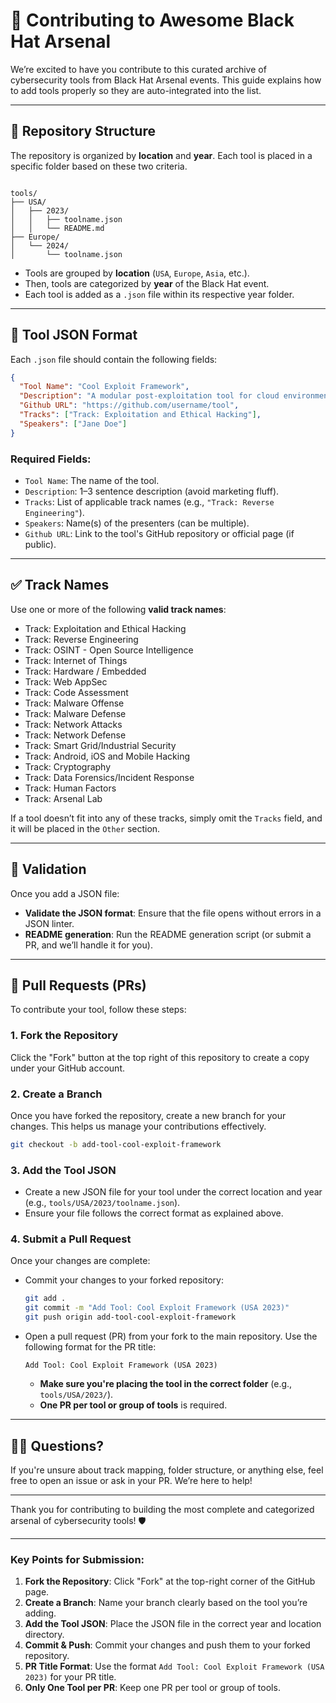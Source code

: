 # 🧩 Contributing to Awesome Black Hat Arsenal

We’re excited to have you contribute to this curated archive of cybersecurity tools from Black Hat Arsenal events. This guide explains how to add tools properly so they are auto-integrated into the list.

---

## 📁 Repository Structure

The repository is organized by **location** and **year**. Each tool is placed in a specific folder based on these two criteria.

```

tools/
├── USA/
│   ├── 2023/
│   │   ├── toolname.json
│   │   └── README.md
├── Europe/
│   └── 2024/
│       └── toolname.json

````

- Tools are grouped by **location** (`USA`, `Europe`, `Asia`, etc.).
- Then, tools are categorized by **year** of the Black Hat event.
- Each tool is added as a `.json` file within its respective year folder.

---

## 🧠 Tool JSON Format

Each `.json` file should contain the following fields:

```json
{
  "Tool Name": "Cool Exploit Framework",
  "Description": "A modular post-exploitation tool for cloud environments.",
  "Github URL": "https://github.com/username/tool",
  "Tracks": ["Track: Exploitation and Ethical Hacking"],
  "Speakers": ["Jane Doe"]
}
````

### Required Fields:

* `Tool Name`: The name of the tool.
* `Description`: 1–3 sentence description (avoid marketing fluff).
* `Tracks`: List of applicable track names (e.g., `"Track: Reverse Engineering"`).
* `Speakers`: Name(s) of the presenters (can be multiple).
* `Github URL`: Link to the tool's GitHub repository or official page (if public).

---

## ✅ Track Names

Use one or more of the following **valid track names**:

* Track: Exploitation and Ethical Hacking
* Track: Reverse Engineering
* Track: OSINT - Open Source Intelligence
* Track: Internet of Things
* Track: Hardware / Embedded
* Track: Web AppSec
* Track: Code Assessment
* Track: Malware Offense
* Track: Malware Defense
* Track: Network Attacks
* Track: Network Defense
* Track: Smart Grid/Industrial Security
* Track: Android, iOS and Mobile Hacking
* Track: Cryptography
* Track: Data Forensics/Incident Response
* Track: Human Factors
* Track: Arsenal Lab

If a tool doesn’t fit into any of these tracks, simply omit the `Tracks` field, and it will be placed in the `Other` section.

---

## 🧪 Validation

Once you add a JSON file:

* **Validate the JSON format**: Ensure that the file opens without errors in a JSON linter.
* **README generation**: Run the README generation script (or submit a PR, and we’ll handle it for you).

---

## 🔁 Pull Requests (PRs)

To contribute your tool, follow these steps:

### 1. **Fork the Repository**

Click the "Fork" button at the top right of this repository to create a copy under your GitHub account.

### 2. **Create a Branch**

Once you have forked the repository, create a new branch for your changes. This helps us manage your contributions effectively.

```bash
git checkout -b add-tool-cool-exploit-framework
```

### 3. **Add the Tool JSON**

* Create a new JSON file for your tool under the correct location and year (e.g., `tools/USA/2023/toolname.json`).
* Ensure your file follows the correct format as explained above.

### 4. **Submit a Pull Request**

Once your changes are complete:

* Commit your changes to your forked repository:

  ```bash
  git add .
  git commit -m "Add Tool: Cool Exploit Framework (USA 2023)"
  git push origin add-tool-cool-exploit-framework
  ```

* Open a pull request (PR) from your fork to the main repository. Use the following format for the PR title:

  ```
  Add Tool: Cool Exploit Framework (USA 2023)
  ```

  * **Make sure you're placing the tool in the correct folder** (e.g., `tools/USA/2023/`).
  * **One PR per tool or group of tools** is required.

---

## 🧑‍💻 Questions?

If you're unsure about track mapping, folder structure, or anything else, feel free to open an issue or ask in your PR. We’re here to help!

---

Thank you for contributing to building the most complete and categorized arsenal of cybersecurity tools! 🛡️

---


### Key Points for Submission:
1. **Fork the Repository**: Click "Fork" at the top-right corner of the GitHub page.
2. **Create a Branch**: Name your branch clearly based on the tool you’re adding.
3. **Add the Tool JSON**: Place the JSON file in the correct year and location directory.
4. **Commit & Push**: Commit your changes and push them to your forked repository.
5. **PR Title Format**: Use the format `Add Tool: Cool Exploit Framework (USA 2023)` for your PR title.
6. **Only One Tool per PR**: Keep one PR per tool or group of tools.

